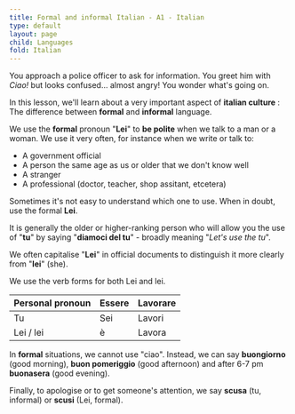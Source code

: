 ```yaml
---
title: Formal and informal Italian - A1 - Italian
type: default
layout: page
child: Languages
fold: Italian
---
```


You approach a police officer to ask for information. You greet him with _Ciao!_
but looks confused... almost angry! You wonder what's going on.

In this lesson, we'll learn about a very important aspect of **italian culture**
: The difference between **formal** and **informal** language.

We use the **formal** pronoun "**Lei**" to **be polite** when we talk to a man
or a woman. We use it very often, for instance when we write or talk to:

- A government official
- A person the same age as us or older that we don't know well
- A stranger
- A professional (doctor, teacher, shop assitant, etcetera)

Sometimes it's not easy to understand which one to use. When in doubt, use the
formal **Lei**.

It is generally the older or higher-ranking person who will allow you the use
of "**tu**" by saying "**diamoci del tu**" - broadly meaning "_Let's use the
tu_".

We often capitalise "**Lei**" in official documents to distinguish it more
clearly from "**lei**" (she).

We use the verb forms for both Lei and lei.

| Personal pronoun | Essere | Lavorare |
| ---------------- | ------ | -------- |
| Tu               | Sei    | Lavori   |
| Lei / lei        | è      | Lavora   |

In **formal** situations, we cannot use "ciao". Instead, we can say
**buongiorno** (good morning), **buon pomeriggio** (good afternoon)
and after 6-7 pm **buonasera** (good evening).

Finally, to apologise or to get someone's attention, we say **scusa**
(tu, informal) or **scusi** (Lei, formal).
